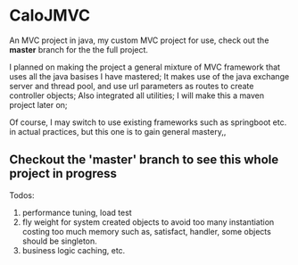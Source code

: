 # CaloJMVC
An MVC project in java, my custom MVC project for use, check out the **master** branch for the the full project.


I planned on making the project a general mixture of MVC framework that uses all the java basises I have mastered; 
It makes use of the java exchange server and thread pool, and use url parameters as routes to create controller objects;
Also integrated all utilities; I will make this a maven project later on;

Of course, I may switch to use existing frameworks such as springboot etc. in actual practices, but this one is to gain general mastery,,


## Checkout the 'master' branch to see this whole project in progress

Todos: 
1. performance tuning, load test
2. fly weight for system created objects to avoid too many instantiation costing too much memory such as, satisfact, handler, some objects should be singleton.
3. business logic caching, etc.




